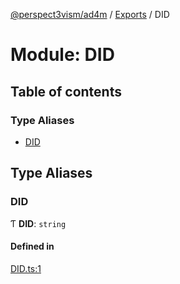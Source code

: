 [@perspect3vism/ad4m](../README.md) / [Exports](../modules.md) / DID

# Module: DID

## Table of contents

### Type Aliases

- [DID](DID.md#did)

## Type Aliases

### DID

Ƭ **DID**: `string`

#### Defined in

[DID.ts:1](https://github.com/perspect3vism/ad4m/blob/e76a46f1/core/src/DID.ts#L1)
